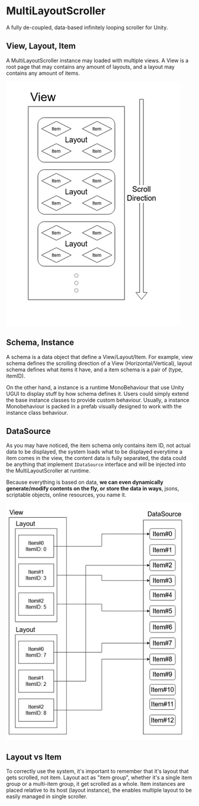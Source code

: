 # MultiLayoutScroller
A fully de-coupled, data-based infinitely looping scroller for Unity.

## View, Layout, Item
A MultiLayoutScroller instance may loaded with multiple views. A View is a root page that may contains any amount of layouts, and a layout may contains any amount of items.

![](Docs/2021-02-16-00-19-18.png)

## Schema, Instance
A schema is a data object that define a View/Layout/Item. For example, view schema defines the scrolling direction of a View (Horizontal/Vertical), layout schema defines what items it have, and a item schema is a pair of (type, itemID).

On the other hand, a instance is a runtime MonoBehaviour that use Unity UGUI to display stuff by how schema defines it. Users could simply extend the base instance classes to provide custom behaviour. Usually, a instance Monobehaviour is packed in a prefab visually designed to work with the instance class behaviour. 

## DataSource
As you may have noticed, the item schema only contains item ID, not actual data to be displayed, the system loads what to be displayed everytime a item comes in the view, the content data is fully separated, the data could be anything that implement `IDataSource` interface and will be injected into the MultiLayoutScroller at runtime.

Because everything is based on data, **we can even dynamically generate/modify contents on the fly, or store the data in ways**, jsons, scriptable objects, online resources, you name it.

![](Docs/2021-02-16-02-54-32.png)

## Layout vs Item
To correctly use the system, it's important to remember that it's layout that gets scrolled, not item. Layout act as "item group", whether it's a single item group or a multi-item group, it get scrolled as a whole. Item instances are placed relative to its host (layout instance), the enables multiple layout to be easily managed in single scroller.
